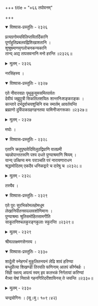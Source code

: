 +++
title = "०६६ तपोवनम्"

+++



<details open><summary>विश्वास-प्रस्तुतिः - २३२६</summary>

प्रत्यग्रगोमयविलिप्तवितर्दिकानि  
पूर्णाहुतिप्रबलवह्निशिखाशतानि ।  
शुश्रूषमाणमृगलोचनकन्यकानि   
तान्य् अद्य तापसवनानि मनो हरन्ति ॥२३२६॥
</details>

<details><summary>मूलम् - २३२६</summary>

प्रत्यग्रगोमयविलिप्तवितर्दिकानि  
पूर्णाहुतिप्रबलवह्निशिखाशतानि ।  
शुश्रूषमाणमृगलोचनकन्यकानि   
तान्य् अद्य तापसवनानि मनो हरन्ति ॥२३२६॥
</details>


नरसिंहस्य ।  



<details open><summary>विश्वास-प्रस्तुतिः - २३२७</summary>

एते नीवारवप्राः पृथुकुसुमसमित्पार्वतः   
देवीयं जह्नुपुत्री सिकतिलशयितः शान्तनिःशङ्करङ्कः ।  
कान्तारे दर्भदूर्वाचयशुचिनि वचः स्मार्तम् आवर्तयन्ति  
ब्रह्माणो दुर्विपाकग्रहगहनतया यामिनीजागरूकाः ॥२३२७॥
</details>

<details><summary>मूलम् - २३२७</summary>

एते नीवारवप्राः पृथुकुसुमसमित्पार्वतः   
देवीयं जह्नुपुत्री सिकतिलशयितः शान्तनिःशङ्करङ्कः ।  
कान्तारे दर्भदूर्वाचयशुचिनि वचः स्मार्तम् आवर्तयन्ति  
ब्रह्माणो दुर्विपाकग्रहगहनतया यामिनीजागरूकाः ॥२३२७॥
</details>


मघोः ।  



<details open><summary>विश्वास-प्रस्तुतिः - २३२८</summary>

एतानि क्रतुपृष्ठवेदिविलुठद्विप्राणि वातप्रमी  
च्छन्नोपान्ततरूणि पश्य दधते पुण्याश्रमाणि श्रियम् ।  
यान्य् उत्क्षिप्य मनः पराञ्चति परं नारायणाराधन  
श्रद्धामोदितम् एकदैव धनिकद्वारे च दारेषु च ॥२३२८॥
</details>

<details><summary>मूलम् - २३२८</summary>

एतानि क्रतुपृष्ठवेदिविलुठद्विप्राणि वातप्रमी  
च्छन्नोपान्ततरूणि पश्य दधते पुण्याश्रमाणि श्रियम् ।  
यान्य् उत्क्षिप्य मनः पराञ्चति परं नारायणाराधन  
श्रद्धामोदितम् एकदैव धनिकद्वारे च दारेषु च ॥२३२८॥
</details>


तस्यैव ।  



<details open><summary>विश्वास-प्रस्तुतिः - २३२९</summary>

एते पुरः सुरभिकोमलहोमधूम  
लेखानिपीतनवपल्लवशोणिमानः ।  
पुण्याश्रमाः श्रुतिसमोहितसामगीति  
साकूतनिश्चलकुरङ्गकुलाः स्फुरन्ति ॥२३२९॥
</details>

<details><summary>मूलम् - २३२९</summary>

एते पुरः सुरभिकोमलहोमधूम  
लेखानिपीतनवपल्लवशोणिमानः ।  
पुण्याश्रमाः श्रुतिसमोहितसामगीति  
साकूतनिश्चलकुरङ्गकुलाः स्फुरन्ति ॥२३२९॥
</details>


श्रीमल्लक्ष्मणसेनस्य ।  



<details open><summary>विश्वास-प्रस्तुतिः - २३३०</summary>

शार्दूली स्नेहगर्भं मुकुलितनयनं लेढि शावं हरिण्या  
बन्धुप्रीत्या शिखण्डी तिरयति फणिनाम् आतपं कीर्णबर्हः ।  
सिंही रक्षत्य् अपत्यं स्वम् इव कलभकं निर्गतायां करिण्यां  
मैत्र्या येषां निवासे गहनगिरिदरीशायिनस् ते जयन्ति ॥२३३०॥
</details>

<details><summary>मूलम् - २३३०</summary>

शार्दूली स्नेहगर्भं मुकुलितनयनं लेढि शावं हरिण्या  
बन्धुप्रीत्या शिखण्डी तिरयति फणिनाम् आतपं कीर्णबर्हः ।  
सिंही रक्षत्य् अपत्यं स्वम् इव कलभकं निर्गतायां करिण्यां  
मैत्र्या येषां निवासे गहनगिरिदरीशायिनस् ते जयन्ति ॥२३३०॥
</details>


चन्द्रयोगिनः । (सू।मु। १०९।४२)  

